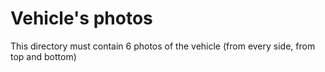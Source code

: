 # Vehicle's photos

This directory must contain 6 photos of the vehicle (from every side, from top and bottom)
